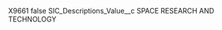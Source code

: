 <?xml version="1.0" encoding="UTF-8"?>
<CustomMetadata xmlns="http://soap.sforce.com/2006/04/metadata" xmlns:xsi="http://www.w3.org/2001/XMLSchema-instance" xmlns:xsd="http://www.w3.org/2001/XMLSchema">
    <label>X9661</label>
    <protected>false</protected>
    <values>
        <field>SIC_Descriptions_Value__c</field>
        <value xsi:type="xsd:string">SPACE RESEARCH AND TECHNOLOGY</value>
    </values>
</CustomMetadata>
